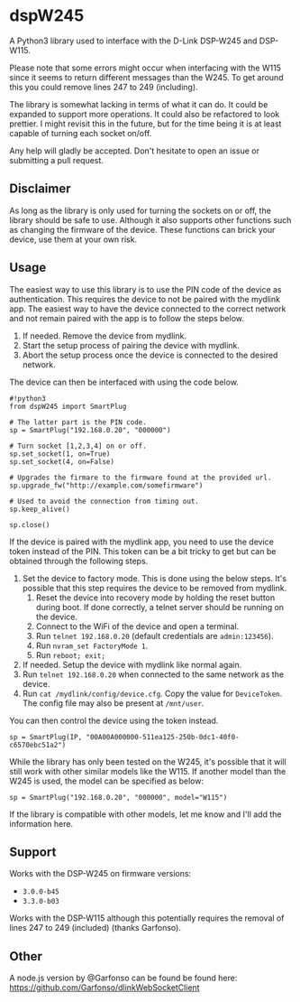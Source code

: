 # dspW245

A Python3 library used to interface with the D-Link DSP-W245 and DSP-W115.

Please note that some errors might occur when interfacing with the W115 since 
it seems to return different messages than the W245. To get around this you could
remove lines 247 to 249 (including).

The library is somewhat lacking in terms of what it can do. It could be
expanded to support more operations. It could also be refactored to look
prettier. I might revisit this in the future, but for the time being it is
at least capable of turning each socket on/off.

Any help will gladly be accepted. Don't hesitate to open an issue or submitting
a pull request.

## Disclaimer

As long as the library is only used for turning the sockets on or off, the
library should be safe to use. Although it also supports other functions such
as changing the firmware of the device. These functions can brick your device,
use them at your own risk.

## Usage

The easiest way to use this library is to use the PIN code of the device as
authentication. This requires the device to not be paired with the mydlink app.
The easiest way to have the device connected to the correct network and not
remain paired with the app is to follow the steps below.

1. If needed. Remove the device from mydlink.
2. Start the setup process of pairing the device with mydlink.
3. Abort the setup process once the device is connected to the desired network.

The device can then be interfaced with using the code below.

```
#!python3
from dspW245 import SmartPlug

# The latter part is the PIN code.
sp = SmartPlug("192.168.0.20", "000000")

# Turn socket [1,2,3,4] on or off.
sp.set_socket(1, on=True)
sp.set_socket(4, on=False)

# Upgrades the firmare to the firmware found at the provided url.
sp.upgrade_fw("http://example.com/somefirmware")

# Used to avoid the connection from timing out.
sp.keep_alive()

sp.close()
```

If the device is paired with the mydlink app, you need to use the device token
instead of the PIN. This token can be a bit tricky to get but can be obtained
through the following steps.

1. Set the device to factory mode. This is done using the below steps. It's
possible that this step requires the device to be removed from mydlink.
    1. Reset the device into recovery mode by holding the reset button during
  boot. If done correctly, a telnet server should be running on the device.
    2. Connect to the WiFi of the device and open a terminal.
    3. Run `telnet 192.168.0.20` (default credentials are `admin:123456`).
    4. Run `nvram_set FactoryMode 1`.
    5. Run `reboot; exit;`
2. If needed. Setup the device with mydlink like normal again.
3. Run `telnet 192.168.0.20` when connected to the same network as the device.
4. Run `cat /mydlink/config/device.cfg`. Copy the value for `DeviceToken`. The config file may also be present at `/mnt/user`.

You can then control the device using the token instead.

```
sp = SmartPlug(IP, "00A00A000000-511ea125-250b-0dc1-40f0-c6570ebc51a2")
```

While the library has only been tested on the W245, it's possible that it will
still work with other similar models like the W115. If another model than the
W245 is used, the model can be specified as below:

```
sp = SmartPlug("192.168.0.20", "000000", model="W115")
```

If the library is compatible with other models, let me know and I'll add the
information here.

## Support

Works with the DSP-W245 on firmware versions:

* `3.0.0-b45`
* `3.3.0-b03`

Works with the DSP-W115 although this potentially requires the removal of lines 247 to 249 (included) (thanks Garfonso).

## Other

A node.js version by @Garfonso can be found be found here: 
https://github.com/Garfonso/dlinkWebSocketClient
